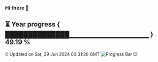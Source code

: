 ### Hi there 👋
⏳ Year progress { ██████████████▁▁▁▁▁▁▁▁▁▁▁▁▁▁▁▁ } 49.19 %
---
⏰ Updated on Sat, 29 Jun 2024 00:31:26 GMT
![Progress Bar CI](https://github.com/Moyi321/Moyi321/workflows/Progress%20Bar%20CI/badge.svg)
